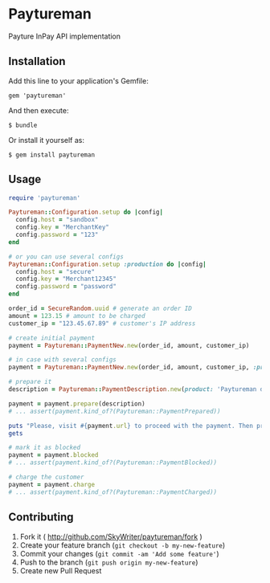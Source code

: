 # Paytureman

Payture InPay API implementation

## Installation

Add this line to your application's Gemfile:

    gem 'paytureman'

And then execute:

    $ bundle

Or install it yourself as:

    $ gem install paytureman

## Usage

```ruby
require 'paytureman'

Paytureman::Configuration.setup do |config|
  config.host = "sandbox"
  config.key = "MerchantKey"
  config.password = "123"
end

# or you can use several configs
Paytureman::Configuration.setup :production do |config|
  config.host = "secure"
  config.key = "Merchant12345"
  config.password = "password"
end

order_id = SecureRandom.uuid # generate an order ID
amount = 123.15 # amount to be charged
customer_ip = "123.45.67.89" # customer's IP address

# create initial payment
payment = Paytureman::PaymentNew.new(order_id, amount, customer_ip)

# in case with several configs
payment = Paytureman::PaymentNew.new(order_id, amount, customer_ip, :production)

# prepare it
description = Paytureman::PaymentDescription.new(product: 'Paytureman demo payment', total: amount, url: '...success url...')

payment = payment.prepare(description)
# ... assert(payment.kind_of?(Paytureman::PaymentPrepared))

puts "Please, visit #{payment.url} to proceed with the payment. Then press Enter."
gets

# mark it as blocked
payment = payment.blocked
# ... assert(payment.kind_of?(Paytureman::PaymentBlocked))

# charge the customer
payment = payment.charge
# ... assert(payment.kind_of?(Paytureman::PaymentCharged))

```

## Contributing

1. Fork it ( http://github.com/SkyWriter/paytureman/fork )
2. Create your feature branch (`git checkout -b my-new-feature`)
3. Commit your changes (`git commit -am 'Add some feature'`)
4. Push to the branch (`git push origin my-new-feature`)
5. Create new Pull Request